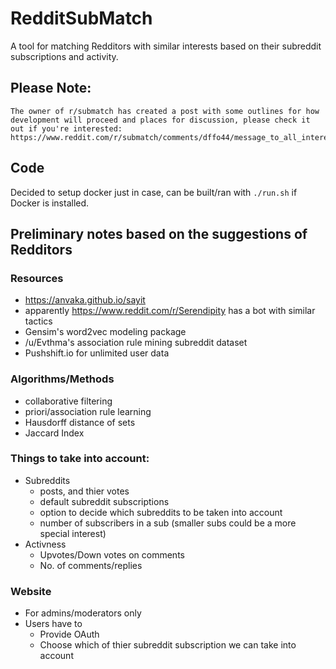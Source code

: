 # RedditSubMatch

A tool for matching Redditors with similar interests based on their subreddit subscriptions and activity.

## Please Note:
```
The owner of r/submatch has created a post with some outlines for how development will proceed and places for discussion, please check it out if you're interested: https://www.reddit.com/r/submatch/comments/dffo44/message_to_all_interested_programmers/
```

## Code

Decided to setup docker just in case, can be built/ran with `./run.sh` if Docker is installed.

## Preliminary notes based on the suggestions of Redditors

### Resources

 - https://anvaka.github.io/sayit
 - apparently https://www.reddit.com/r/Serendipity has a bot with similar tactics
 - Gensim's word2vec modeling package
 - /u/Evthma's association rule mining subreddit dataset
 - Pushshift.io for unlimited user data

### Algorithms/Methods

 - collaborative filtering
 - priori/association rule learning
 - Hausdorff distance of sets
 - Jaccard Index
 
### Things to take into account:
 - Subreddits
    - posts, and thier votes
    - default subreddit subscriptions
    - option to decide which subreddits to be taken into account
    - number of subscribers in a sub (smaller subs could be a more special interest)
 - Activness
    - Upvotes/Down votes on comments
    - No. of comments/replies

### Website
 - For admins/moderators only
 - Users have to 
    - Provide OAuth
    - Choose which of thier subreddit subscription we can take into account
